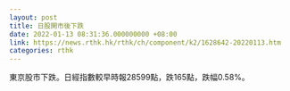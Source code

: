 ```yaml
---
layout: post
title: 日股開市後下跌
date: 2022-01-13 08:31:36.000000000 +08:00
link: https://news.rthk.hk/rthk/ch/component/k2/1628642-20220113.htm
categories: rthk
---
```


東京股市下跌。日經指數較早時報28599點，跌165點，跌幅0.58%。
